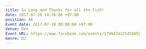 ```yaml
---
title: So Long and Thanks for all the Fish!
date: 2017-07-26 14:38:00 +07:00
position: 46
Event date: 2017-07-28 00:00:00 +07:00
Venue: Den
Event URL: https://www.facebook.com/events/179947432545505/
Genre: DJ
---
```


